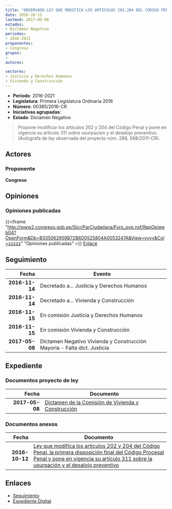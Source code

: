 ```yaml
---
title: "OBSERVADO.LEY QUE MODIFICA LOS ARTÍCULOS 202,204 DEL CÓDIGO PENAL, LA PRIMERA DISPOSICIÓN FINAL DEL CÓDIGO PROCESAL PENAL Y PONE EN VIGENCIA SU ARTÍCULO 311 SOBRE USURPACIÓN Y EL DESALOJO PREVENTIVO"
date: 2016-10-12
lastmod: 2017-05-08
estados:
- Dictamen Negativo
periodos:
- 2016-2021
proponentes:
- Congreso
grupos:
- 
autores:

sectores:
- Justicia y Derechos Humanos
- Vivienda y Construcción
---
```

- **Periodo**: 2016-2021
- **Legislatura**: Primera Legislatura Ordinaria 2016
- **Número**: 00385/2016-CR
- **Iniciativas agrupadas**: 
- **Estado**: Dictamen Negativo

> Propone modificar los artículos 202 y 204 del Código Penal y pone en vigencia su artículo 311 sobre usurpacion y el desalojo preventivo. (Autógrafa de ley observada del proyecto núm. 288, 568/2011-CR).


## Actores

### Proponente

**Congreso**

## Opiniones

### Opiniones publicadas

{{<iframe "http://www2.congreso.gob.pe/Sicr/ParCiudadana/Foro_pvp.nsf/RepOpiweb04?OpenForm&Db=B335062959B72B6D0525804A0053247A&View=yyyy&Col=zzzzz" "Opiniones publicadas" >}}
[Enlace](http://www2.congreso.gob.pe/Sicr/ParCiudadana/Foro_pvp.nsf/RepOpiweb04?OpenForm&Db=B335062959B72B6D0525804A0053247A&View=yyyy&Col=zzzzz)


## Seguimiento

| Fecha | Evento |
|------:|--------|
| **2016-11-14** | Decretado a... Justicia y Derechos Humanos |
| **2016-11-14** | Decretado a... Vivienda y Construcción |
| **2016-11-15** | En comisión Justicia y Derechos Humanos |
| **2016-11-15** | En comisión Vivienda y Construcción |
| **2017-05-08** | Dictamen Negativo Vivienda y Construcción Mayoria - Falta dict. Justicia |

## Expediente

### Documentos proyecto de ley

| Fecha | Documento |
|------:|-----------|
| **2017-05-08** | [Dictamen de la Comisión de Vivienda y Construcción](http://www.leyes.congreso.gob.pe/Documentos/2016_2021/Dictamenes/Proyectos_de_Ley/00385DC24MAY20170508.pdf) |

### Documentos anexos

| Fecha | Documento |
|------:|-----------|
| **2016-10-12** | [Ley que modifica los artículos 202 y 204 del Código Penal, la primera disposición final del Código Procesal Penal y pone en vigencia su artículo 311 sobre la usurpación y el desalojo preventivo](http://www.leyes.congreso.gob.pe/Documentos/2016_2021/Proyectos_de_Ley_y_de_Resoluciones_Legislativas/PL0038520161012..pdf) |

## Enlaces

- [Seguimiento](http://www2.congreso.gob.pe/Sicr/TraDocEstProc/CLProLey2016.nsf/f7fff46988ca05b1052578e100829cc7/ba2a67c6c8a81abe0525804a00683941?OpenDocument)
- [Expediente Digital](http://www2.congreso.gob.pe/Sicr/TraDocEstProc/CLProLey2016.nsf/f7fff46988ca05b1052578e100829cc7/ba2a67c6c8a81abe0525804a00683941?OpenDocument&Click=05257FB7005EB655.eb71d0cf91d8294e05256cdf006b5706/$Body/0.1C6C)

